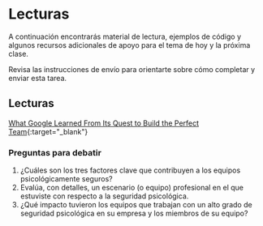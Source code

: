 ﻿# Lecturas

A continuación encontrarás material de lectura, ejemplos de código y algunos recursos adicionales de apoyo para el tema de hoy y la próxima clase.

Revisa las instrucciones de envío para orientarte sobre cómo completar y enviar esta tarea.

## Lecturas

[What Google Learned From Its Quest to Build the Perfect Team](https://web.archive.org/web/20221125192300/https://www.nytimes.com/2016/02/28/magazine/what-google-learned-from-its-quest-to-build-the-perfect-team.html){:target="_blank"}

### Preguntas para debatir

1. ¿Cuáles son los tres factores clave que contribuyen a los equipos psicológicamente seguros?
1. Evalúa, con detalles, un escenario (o equipo) profesional en el que estuviste con respecto a la seguridad psicológica.
1. ¿Qué impacto tuvieron los equipos que trabajan con un alto grado de seguridad psicológica en su empresa y los miembros de su equipo?
